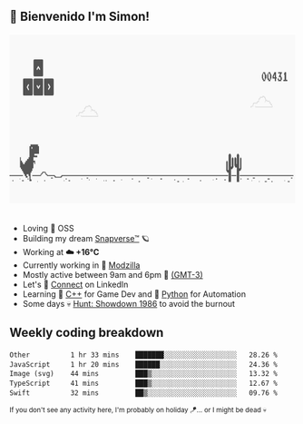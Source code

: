 <h2>🤙 <b>Bienvenido I'm Simon!&nbsp;</b></h2>

<section>
  <img src="./static/banner.gif" height=300 width=1000>
</section>

<br>

<ul>
  <li>
     Loving 🤍 OSS
  </li>
  <li>
    Building my dream&nbsp;<a href=https://github.com/snapverse target=_blank>Snapverse™</a> 🪐
  </li>
  <li>
		<!--START_SECTION:weather-->
		Working at <b>☁️   +16°C</b>
		<!--END_SECTION:weather-->
  </li>
  <li>
    Currently working in 💬&nbsp;<a href=https://github.com/itssimmons?tab=repositories&q=modzilla&type=source&language=&sort= target=_blank>Modzilla</a>
  </li>
  <li>
    Mostly active between 9am and 6pm 🚩 <a href=https://onlinealarmkur.com/world/es target=_blank>(GMT-3)</a>
  </li>
  <li>
    Let's 🔗&nbsp;<a href=https://www.linkedin.com/in/itssimmons target=_blank>Connect</a> on LinkedIn
  </li>
  <li>
    Learning 👴&nbsp;<a href=https://images3.memedroid.com/images/UPLOADED755/65f2bce6734f6.webp target=_blank>C++</a> for Game Dev and 🐍&nbsp;<a href=https://qph.cf2.quoracdn.net/main-qimg-4472b6229cb75bf66ab531f3ebd4f975-lq target=_blank>Python</a> for Automation
  </li>
  <li>
    Some days 💀&nbsp;<a href=https://www.huntshowdown.com target=_blank>Hunt: Showdown 1986</a> to avoid the burnout
  </li>
</ul>

<h2><b>Weekly coding breakdown </b></h2>

<!--START_SECTION:waka-->

```txt
Other          1 hr 33 mins    ███████░░░░░░░░░░░░░░░░░░   28.26 %
JavaScript     1 hr 20 mins    ██████░░░░░░░░░░░░░░░░░░░   24.36 %
Image (svg)    44 mins         ███▒░░░░░░░░░░░░░░░░░░░░░   13.32 %
TypeScript     41 mins         ███▒░░░░░░░░░░░░░░░░░░░░░   12.67 %
Swift          32 mins         ██▒░░░░░░░░░░░░░░░░░░░░░░   09.76 %
```

<!--END_SECTION:waka-->

<sup>If you don't see any activity here, I'm probably on holiday 🪁... or I might be dead 💀</sup>

